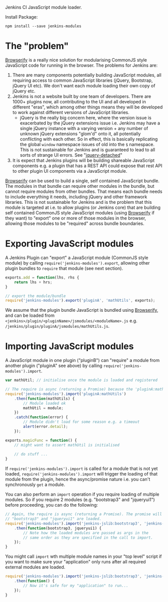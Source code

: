 Jenkins CI JavaScript module loader.

 
Install Package:

```
npm install --save jenkins-modules
```
 
# The "problem"

[Browserify](http://browserify.org/) is a really nice solution for modularising CommonJS style JavaScript code
for running in the browser. The problems for Jenkins are:
 
1. There are many components potentially building JavaScript modules, all requiring access to common JavaScript libraries (jQuery, Bootstrap, jQuery UI etc).
We don't want each module loading their own copy of jQuery etc.
1. Jenkins is not a website built by one team of developers. There are 1000+ plugins now, all contributing to the UI and all developed in different "eras",
which among other things means they will be developed to work against different versions of JavaScript libraries.
    * jQuery is the really big concern here, where the version issue is exacerbated by the jQuery extensions issue i.e. Jenkins may have a single jQuery instance with a varying version + any number of unknown jQuery extensions "glom'd" onto it, all potentially conflicting with each other. So in effect, this is basically replicating the global `window` namespace issues of old into the `$` namespace. This is not sustainable for Jenkins and is guaranteed to lead to all sorts of strange UI errors. See "[jquery-detached](https://github.com/tfennelly/jquery-detached)"   
1. It is expect that Jenkins plugins will be building shareable JavaScript components e.g. a plugin that has a REST API could expose that rest API to other plugin UI components via a JavaScript module.
 
[Browserify](http://browserify.org/) can be used to build a single, self contained JavaScript bundle. The modules in that bundle can require other modules in the bundle, but cannot require modules from other bundles.
That means each bundle needs to include everything it needs, including jQuery and other framework libraries. This is not sustainable for Jenkins and is the problem that this module is targeted at i.e. to allow plugins
(or Jenkins core) that are building self contained CommonJS style JavaScript modules (using [Browserify](http://browserify.org/) if they want)
to "export" one or more of those modules in the browser, allowing those modules to be "required" across bundle boundaries.

# Exporting JavaScript modules

A Jenkins Plugin can "export" a JavaScript module (CommonJS style module) by calling
`require('jenkins-modules').export`, allowing other plugin bundles to `require` that module
(see next section).


```javascript
exports.add = function(lhs, rhs {
    return lhs + hrs;
}

// export the module/bundle
require('jenkins-modules').export('pluginA', 'mathUtils', exports);
```

We assume that the plugin bundle JavaScript is bundled using [Browserify](http://browserify.org/), and can be
loaded from `<jenkins>/plugin/<pluginName>/jsmodules/<moduleName>.js` e.g. `/jenkins/plugin/pluginA/jsmodules/mathUtils.js`.


# Importing JavaScript modules

A JavaScript module in one plugin ("pluginB") can "require" a module from another plugin ("pluginA" see above)
by calling `require('jenkins-modules').import`.


```javascript
var mathUtil; // initialise once the module is loaded and registered 

// The require is async (returning a Promise) because the 'pluginA:mathUtils' is loaded async.
require('jenkins-modules').import('pluginA:mathUtils')
    .then(function(mathUtils) {
        // Module loaded ok
        mathUtil = module;
    })
    .catch(function(error) {
        // Module didn't load for some reason e.g. a timeout
        alert(error.detail);
    });

exports.magicFunc = function() {
    // might want to assert mathUtil is initialised
    
    // do stuff ...
}
```

If `require('jenkins-modules').import` is called for a module that is not yet loaded, 
`require('jenkins-modules').import` will trigger the loading of that module from the plugin, hence the 
async/promise nature i.e. you can't synchronously `get` a module.

You can also perform an `import` operation if you require loading of multiple modules. So if you require
2 modules (e.g. "bootstrap3" and "jqueryui1") before proceeding, you can do the following:

```javascript
// Again, the require is async (returning a Promise). The promise will not be fulfilled until both
// "bootstrap3" and "jqueryui1" are loaded.
require('jenkins-modules').import('jenkins-jslib:bootstrap3', 'jenkins-jslib:jqueryui1')
    .then(function(bootstrap3, jqueryui1) {
        // Note how the loaded modules are passed as args in the 
        // same order as they are specified in the call to import.
    });
}
```

You might call `import` wth multiple module names in your "top level" script if you want to make sure your "application"
only runs after all required external modules are loaded. 

```javascript
require('jenkins-modules').import('jenkins-jslib:bootstrap3', 'jenkins-jslib:jqueryui1')
    .then(function() {
        // Now it's safe for my "application" to run...
    });
}
```